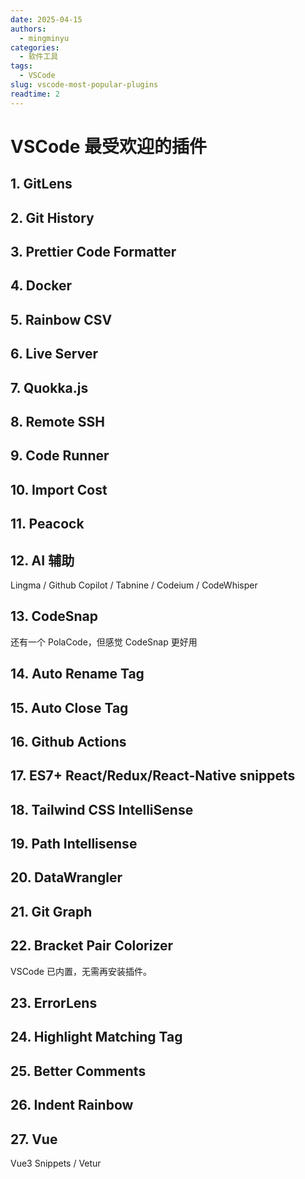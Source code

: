 ```yaml
---
date: 2025-04-15
authors:
  - mingminyu
categories:
  - 软件工具
tags:
  - VSCode
slug: vscode-most-popular-plugins
readtime: 2
---
```


# VSCode 最受欢迎的插件


## 1. GitLens

## 2. Git History

## 3. Prettier Code Formatter

## 4. Docker

## 5. Rainbow CSV

## 6. Live Server

## 7. Quokka.js

## 8. Remote SSH

## 9. Code Runner

## 10. Import Cost

## 11. Peacock


## 12. AI 辅助

Lingma / Github Copilot / Tabnine / Codeium / CodeWhisper

## 13. CodeSnap

还有一个 PolaCode，但感觉 CodeSnap 更好用

## 14. Auto Rename Tag

## 15. Auto Close Tag

## 16. Github Actions

## 17. ES7+ React/Redux/React-Native snippets


## 18. Tailwind CSS IntelliSense

## 19. Path Intellisense

## 20. DataWrangler


## 21. Git Graph

## 22. Bracket Pair Colorizer

VSCode 已内置，无需再安装插件。

## 23. ErrorLens

## 24. Highlight Matching Tag


## 25. Better Comments

## 26. Indent Rainbow

## 27. Vue

Vue3 Snippets / Vetur
